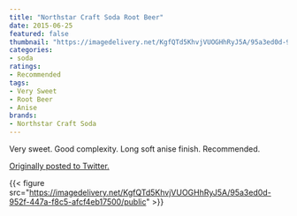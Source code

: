 ```yaml
---
title: "Northstar Craft Soda Root Beer"
date: 2015-06-25
featured: false
thumbnail: "https://imagedelivery.net/KgfQTd5KhvjVUOGHhRyJ5A/95a3ed0d-952f-447a-f8c5-afcf4eb17500/thumb"
categories:
- soda
ratings:
- Recommended
tags:
- Very Sweet
- Root Beer
- Anise
brands:
- Northstar Craft Soda
---
```


Very sweet. Good complexity. Long soft anise finish. Recommended.

[Originally posted to Twitter.](https://twitter.com/Cavorter/status/614111122069848064)

{{< figure src="https://imagedelivery.net/KgfQTd5KhvjVUOGHhRyJ5A/95a3ed0d-952f-447a-f8c5-afcf4eb17500/public" >}}

